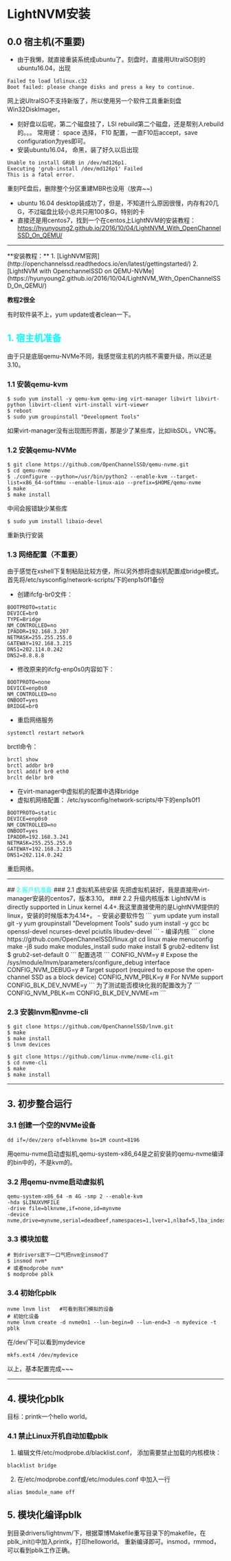 # LightNVM安装
## 0.0 宿主机(不重要)
- 由于我懒，就直接重装系统成ubuntu了。刻盘时，直接用UltraISO刻的ubuntu16.04，出现
```
Failed to load ldlinux.c32
Boot failed: please change disks and press a key to continue.
```
网上说UltraISO不支持新版了，所以使用另一个软件工具重新刻盘Win32DiskImager。
- 刻好盘以后呢，第二个磁盘挂了，LSI rebuild第二个磁盘，还是帮别人rebuild的。。。
常用键：
space 选择， F10 配置，一直F10后accept，save configuration为yes即可。
- 安装ubuntu16.04， 命黑，装了好久以后出现
```
Unable to install GRUB in /dev/md126p1.
Executing 'grub-install /dev/md126p1' Failed
This is a fatal error.
```
重刻PE盘后，删除整个分区重建MBR也没用（放弃~~)
- ubuntu 16.04 desktop装成功了，但是，不知道什么原因很慢，内存有20几G，不过磁盘比较小总共只用100多G，特别的卡
- 直接还是用centos7，找到一个在centos上LightNVM的安装教程：https://hyunyoung2.github.io/2016/10/04/LightNVM_With_OpenChannelSSD_On_QEMU/

<hr />
**安装教程：**
1. [LighNVM官网](http://openchannelssd.readthedocs.io/en/latest/gettingstarted/)
2. [LightNVM with OpenchannelSSD on QEMU-NVMe](https://hyunyoung2.github.io/2016/10/04/LightNVM_With_OpenChannelSSD_On_QEMU/)

**教程2很全**

有时软件装不上，yum update或者clean一下。

## <font color="#00ffff"> 1. 宿主机准备</font>
由于只是底层qemu-NVMe不同，我感觉宿主机的内核不需要升级，所以还是3.10。
### 1.1 安装qemu-kvm
```
$ sudo yum install -y qemu-kvm qemu-img virt-manager libvirt libvirt-python libvirt-client virt-install virt-viewer
$ reboot
$ sudo yum groupinstall "Development Tools"
```
如果virt-manager没有出现图形界面，那是少了某些库，比如libSDL，VNC等。
### 1.2 安装qemu-NVMe
```
$ git clone https://github.com/OpenChannelSSD/qemu-nvme.git
$ cd qemu-nvme
$ ./configure --python=/usr/bin/python2 --enable-kvm --target-list=x86_64-softmmu --enable-linux-aio --prefix=$HOME/qemu-nvme
$ make
$ make install
```
中间会报错缺少某些库
```
$ sudo yum install libaio-devel
```
重新执行安装

### 1.3 网络配置（不重要）
由于感觉在xshell下复制粘贴比较方便，所以另外想将虚拟机配置成bridge模式。
首先将/etc/sysconfig/network-scripts/下的enp1s0f1备份
- 创建ifcfg-br0文件：
```
BOOTPROTO=static
DEVICE=br0
TYPE=Bridge
NM_CONTROLLED=no
IPADDR=192.168.3.207
NETMASK=255.255.255.0
GATEWAY=192.168.3.215
DNS1=202.114.0.242
DNS2=8.8.8.8
```
- 修改原来的ifcfg-enp0s0内容如下：
```
BOOTPROTO=none
DEVICE=enp0s0
NM_CONTROLLED=no
ONBOOT=yes
BRIDGE=br0
```
- 重启网络服务
```
systemctl restart network
```
brctl命令：
```
brctl show
brctl addbr br0
brctl addif br0 eth0
brclt delbr br0
```
- 在virt-manager中虚拟机的配置中选择bridge
- 虚拟机网络配置：
/etc/sysconfig/network-scripts/中下的enp1s0f1
```
BOOTPROTO=static
DEVICE=enp0s0
NM_CONTROLLED=no
ONBOOT=yes
IPADDR=192.168.3.241
NETMASK=255.255.255.0
GATEWAY=192.168.3.215
DNS1=202.114.0.242
```
重启网络。

<hr/>
## <font color="#00ffff">2.客户机准备</font>
### 2.1 虚拟机系统安装
先把虚拟机装好，我是直接用virt-manager安装的centos7，版本3.10。
### 2.2 升级内核版本
LightNVM is directly supported in Linux kernel 4.4+.我这里直接使用的是LightNVM提供的linux，安装的时候版本为4.14+。
- 安装必要软件包
```
yum update
yum install git -y
yum groupinstall "Development Tools"
sudo yum install -y gcc bc openssl-devel ncurses-devel pciutils libudev-devel
```
- 编译内核
```
clone https://github.com/OpenChannelSSD/linux.git
cd linux
make menuconfig
make -j8
sudo make modules_install
sudo make install
$ grub2-editenv list
$ grub2-set-default 0
```
配置选项
```
CONFIG_NVM=y
# Expose the /sys/module/lnvm/parameters/configure_debug interface
CONFIG_NVM_DEBUG=y
# Target support (required to expose the open-channel SSD as a block device)
CONFIG_NVM_PBLK=y
# For NVMe support
CONFIG_BLK_DEV_NVME=y
```
为了测试能否模块化我的配置改为了
```
CONFIG_NVM_PBLK=m
CONFIG_BLK_DEV_NVME=m
```


### 2.3 安装lnvm和nvme-cli
```
$ git clone https://github.com/OpenChannelSSD/lnvm.git  
$ make
$ make install
$ lnvm devices
```
```
$ git clone https://github.com/linux-nvme/nvme-cli.git
$ cd nvme-cli
$ make
$ make install
```
<hr/>

## 3. 初步整合运行
### 3.1 创建一个空的NVMe设备
```
dd if=/dev/zero of=blknvme bs=1M count=8196
```
用qemu-nvme启动虚拟机,qemu-system-x86_64是之前安装的qemu-nvme编译的bin中的，不是kvm的。

### 3.2 用qemu-nvme启动虚拟机
```
qemu-system-x86_64 -m 4G -smp 2 --enable-kvm
-hda $LINUXVMFILE
-drive file=blknvme,if=none,id=mynvme
-device nvme,drive=mynvme,serial=deadbeef,namespaces=1,lver=1,nlbaf=5,lba_index=3,mdts=10,lnum_lun=4,lnum_pln=1,lsecs_per_pg=8
```

### 3.3 模块加载
```
# 到drivers底下一口气把nvm全insmod了
$ insmod nvm*
# 或者modprobe nvm*
$ modprobe pblk
```
### 3.4 初始化pblk
```
nvme lnvm list   #可看到我们模拟的设备
# 初始化设备
nvme lnvm create -d nvme0n1 --lun-begin=0 --lun-end=3 -n mydevice -t pblk
```
在/dev/下可以看到mydevice
```
mkfs.ext4 /dev/mydevice
```

以上，基本配置完成~~~
<hr/>

## 4. 模块化pblk
目标：printk一个hello world。
### 4.1 禁止Linux开机自动加载pblk
1. 编辑文件/etc/modprobe.d/blacklist.conf， 添加需要禁止加载的内核模块：
```
blacklist bridge
```
2. 在/etc/modprobe.conf或/etc/modules.conf 中加入一行
```
alias $module_name off
```

## 5. 模块化编译pblk
到目录drivers/lightnvm/下，根据覃博Makefile重写目录下的makefile，在pblk_init()中加入printk，打印helloworld。
重新编译即可。insmod，rmmod，可以看到pblk工作正确。
